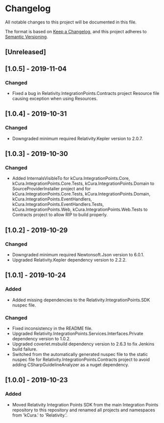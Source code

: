 # Changelog
All notable changes to this project will be documented in this file.

The format is based on [Keep a Changelog](https://keepachangelog.com/en/1.0.0/),
and this project adheres to [Semantic Versioning](https://semver.org/spec/v2.0.0.html).

## [Unreleased]

## [1.0.5] - 2019-11-04
### Changed
- Fixed a bug in Relativity.IntegrationPoints.Contracts project Resource file causing exception when using Resources.

## [1.0.4] - 2019-10-31
### Changed
- Downgraded minimum required Relativity.Kepler version to 2.0.7.

## [1.0.3] - 2019-10-30
### Changed
- Added InternalsVisibleTo for kCura.IntegrationPoints.Core, kCura.IntegrationPoints.Core.Tests, kCura.IntegrationPoints.Domain to SourceProviderInstaller project and for kCura.IntegrationPoints.Core.Tests, kCura.IntegrationPoints.Domain, kCura.IntegrationPoints.EventHandlers, kCura.IntegrationPoints.EventHandlers.Tests, kCura.IntegrationPoints.Web, kCura.IntegrationPoints.Web.Tests to Contracts project to allow RIP to build properly.

## [1.0.2] - 2019-10-29
### Changed
- Downgraded minimum required Newtonsoft.Json version to 6.0.1.
- Upgraded Relativity.Kepler dependency version to 2.2.2.

## [1.0.1] - 2019-10-24
### Added
- Added missing dependencies to the Relativity.IntegrationPoints.SDK nuspec file.

### Changed
- Fixed inconsistency in the README file.
- Upgraded Relativity.IntegrationPoints.Services.Interfaces.Private dependency version to 1.0.2.
- Upgraded coverlet.msbuild dependency version to 2.6.3 to fix Jenkins build failure.
- Switched from the automatically generated nuspec file to the static nuspec file for Relativity.IntegrationPoints.Contracts project to avoid adding CSharpGuidelineAnalyzer as a nuget dependency.

## [1.0.0] - 2019-10-23
### Added
- Moved Relativity Integration Points SDK from the main Integration Points repository to this repository and renamed all projects and namespaces from 'kCura.' to 'Relativity.'.


